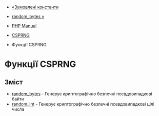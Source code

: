 - [«Зумовлені константи](csprng.constants.md)
- [random_bytes »](function.random-bytes.md)

- [PHP Manual](index.md)
- [CSPRNG](book.csprng.md)
- Функції CSPRNG

# Функції CSPRNG

## Зміст

- [random_bytes](function.random-bytes.md) - Генерує
криптографічно безпечні псевдовипадкові байти
- [random_int](function.random-int.md) - Генерує криптографічно
безпечні псевдовипадкові цілі числа
